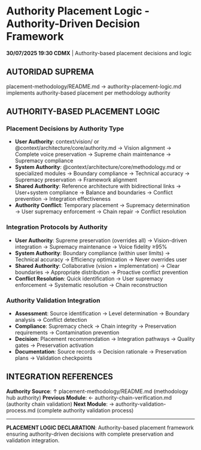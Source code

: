 # Authority Placement Logic - Authority-Driven Decision Framework

**30/07/2025 19:30 CDMX** | Authority-based placement decisions and logic

## AUTORIDAD SUPREMA
placement-methodology/README.md → authority-placement-logic.md implements authority-based placement per methodology authority

## AUTHORITY-BASED PLACEMENT LOGIC

### **Placement Decisions by Authority Type**
- **User Authority**: context/vision/ or @context/architecture/core/authority.md → Vision alignment → Complete voice preservation → Supreme chain maintenance → Supremacy compliance
- **System Authority**: @context/architecture/core/methodology.md or specialized modules → Boundary compliance → Technical accuracy → Supremacy preservation → Framework alignment
- **Shared Authority**: Reference architecture with bidirectional links → User+system compliance → Balance and boundaries → Conflict prevention → Integration effectiveness
- **Authority Conflict**: Temporary placement → Supremacy determination → User supremacy enforcement → Chain repair → Conflict resolution

### **Integration Protocols by Authority**
- **User Authority**: Supreme preservation (overrides all) → Vision-driven integration → Supremacy maintenance → Voice fidelity ≥95%
- **System Authority**: Boundary compliance (within user limits) → Technical accuracy → Efficiency optimization → Never overrides user
- **Shared Authority**: Collaborative (vision + implementation) → Clear boundaries → Appropriate distribution → Proactive conflict prevention
- **Conflict Resolution**: Quick identification → User supremacy enforcement → Systematic resolution → Chain reconstruction

### **Authority Validation Integration**
- **Assessment**: Source identification → Level determination → Boundary analysis → Conflict detection
- **Compliance**: Supremacy check → Chain integrity → Preservation requirements → Contamination prevention
- **Decision**: Placement recommendation → Integration pathways → Quality gates → Preservation activation
- **Documentation**: Source records → Decision rationale → Preservation plans → Validation checkpoints

## INTEGRATION REFERENCES

**Authority Source**: ↑ placement-methodology/README.md (methodology hub authority)
**Previous Module**: ← authority-chain-verification.md (authority chain validation)
**Next Module**: → authority-validation-process.md (complete authority validation process)

---

**PLACEMENT LOGIC DECLARATION**: Authority-based placement framework ensuring authority-driven decisions with complete preservation and validation integration.